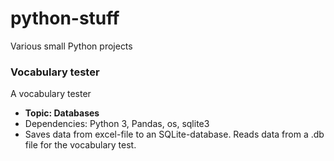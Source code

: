# python-stuff
Various small Python projects
</br>

### Vocabulary tester
A vocabulary tester
* <b>Topic: Databases</b>
* Dependencies: Python 3, Pandas, os, sqlite3
* Saves data from excel-file to an SQLite-database. Reads data from a .db file for the vocabulary test.
